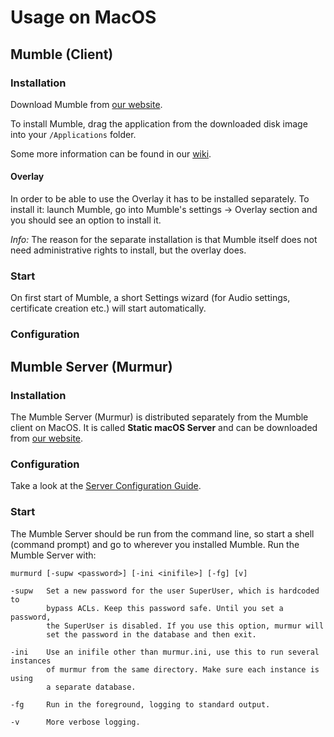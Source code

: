 # Usage on MacOS

## Mumble (Client)

### Installation

Download Mumble from [our website](https://www.mumble.info/downloads/).

To install Mumble, drag the application from the downloaded
disk image into your `/Applications` folder.

Some more information can be found in our [wiki](https://wiki.mumble.info/wiki/Installing_Mumble#Mac_OS_X).

#### Overlay

In order to be able to use the Overlay it has to be installed separately.
To install it: launch Mumble, go into Mumble's settings -> Overlay section and you should see an option to install it.

*Info:* The reason for the separate installation is that Mumble itself does not need administrative rights to install, but the overlay does. 

### Start

On first start of Mumble, a short Settings wizard (for Audio settings, certificate creation etc.) will start automatically.

### Configuration

## Mumble Server (Murmur)

### Installation

The Mumble Server (Murmur) is distributed separately from the Mumble client on MacOS.
It is called **Static macOS Server** and can be downloaded from [our website](https://www.mumble.info/downloads/).

### Configuration

Take a look at the [Server Configuration Guide](server_config_guide.md).

### Start

The Mumble Server should be run from the command line, so start a shell (command prompt) and go to wherever you installed Mumble. Run the Mumble Server with:

```
murmurd [-supw <password>] [-ini <inifile>] [-fg] [v]

-supw   Set a new password for the user SuperUser, which is hardcoded to
        bypass ACLs. Keep this password safe. Until you set a password,
        the SuperUser is disabled. If you use this option, murmur will
        set the password in the database and then exit.

-ini    Use an inifile other than murmur.ini, use this to run several instances
        of murmur from the same directory. Make sure each instance is using
        a separate database.

-fg     Run in the foreground, logging to standard output.

-v      More verbose logging.
```
